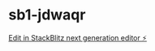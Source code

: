 # sb1-jdwaqr

[Edit in StackBlitz next generation editor ⚡️](https://stackblitz.com/~/github.com/Haim098/sb1-jdwaqr)